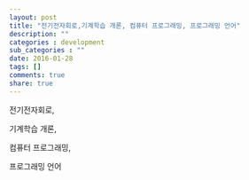 ```yaml
---
layout: post
title: "전기전자회로,기계학습 개론, 컴퓨터 프로그래밍, 프로그래밍 언어"
description: ""
categories : development
sub_categories : ""
date: 2016-01-28
tags: []
comments: true
share: true
---
```


전기전자회로,

기계학습 개론,

컴퓨터 프로그래밍,

프로그래밍 언어  

